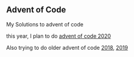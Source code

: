 ## Advent of Code

My Solutions to advent of code

this year, I plan to do [advent of code 2020](https://adventofcode.com/2020/)

Also trying to do older advent of code [2018](https://adventofcode.com/2018), [2019](https://adventofcode.com/2019)